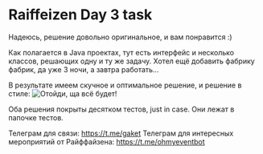 # Raiffeizen Day 3 task

Надеюсь, решение довольно оригинальное, и вам понравится :)

Как полагается в Java проектах, тут есть интерфейс и несколько классов, решающих одну и ту же задачу. Хотел ещё добавить фабрику фабрик, да уже 3 ночи, а завтра работать...

В результате имеем скучное и оптимальное решение, и решение в стиле:
![Отойди, ща всё будет!](http://a.yu8.us/xkcd-208-regular_expressions.png)

Оба решения покрыты десятком тестов, just in case. Они лежат в папочке тестов.

Телеграм для связи: https://t.me/gaket
Телеграм для интересных мероприятий от Райффайзена: https://t.me/ohmyeventbot
